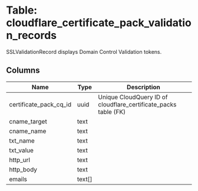 
# Table: cloudflare_certificate_pack_validation_records
SSLValidationRecord displays Domain Control Validation tokens.
## Columns
| Name        | Type           | Description  |
| ------------- | ------------- | -----  |
|certificate_pack_cq_id|uuid|Unique CloudQuery ID of cloudflare_certificate_packs table (FK)|
|cname_target|text||
|cname_name|text||
|txt_name|text||
|txt_value|text||
|http_url|text||
|http_body|text||
|emails|text[]||
